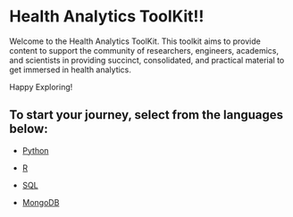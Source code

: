 # Health Analytics ToolKit!!

Welcome to the Health Analytics ToolKit. This toolkit aims to provide content to support the community of researchers, engineers, academics, and scientists in providing succinct, consolidated, and practical material to get immersed in health analytics. 

Happy Exploring! 

## To start your journey, select from the languages below: 

* [Python](https://github.edu/pages/bjm009/Health_Analytics/python/python_intro)
   
  
* [R](https://github.gatech.edu/pages/bmclain3/Health_Analytics/R/r_intro)
  
* [SQL](https://github.gatech.edu/pages/bmclain3/Health_Analytics/SQL/sql_intro)
 
* [MongoDB](https://github.gatech.edu/pages/bmclain3/Health_Analytics/MongoDB/mongo_intro)

